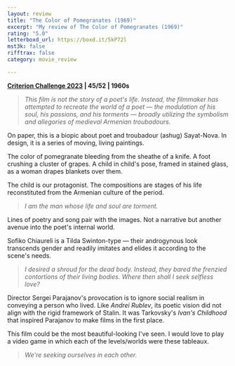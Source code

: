 ```yaml
---
layout: review
title: "The Color of Pomegranates (1969)"
excerpt: "My review of The Color of Pomegranates (1969)"
rating: "5.0"
letterboxd_url: https://boxd.it/5kP72l
mst3k: false
rifftrax: false
category: movie_review

---
```


<b><a href="https://boxd.it/pXW6q/detail" title="Criterion Challenge 2023">Criterion Challenge 2023</a> | 45/52 | 1960s</b><blockquote><i>This film is not the story of a poet's life. Instead, the filmmaker has attempted to recreate the world of a poet — the modulation of his soul, his passions, and his torments — broadly utilizing the symbolism and allegories of medieval Armenian troubadours.</i></blockquote>
On paper, this is a biopic about poet and troubadour (ashug) Sayat-Nova. In design, it is a series of moving, living paintings.

The color of pomegranate bleeding from the sheathe of a knife. A foot crushing a cluster of grapes. A child in child's pose, framed in stained glass, as a woman drapes blankets over them.

The child is our protagonist. The compositions are stages of his life reconstituted from the Armenian culture of the period.

<blockquote><i>I am the man whose life and soul are torment.</i></blockquote>Lines of poetry and song pair with the images. Not a narrative but another avenue into the poet's internal world.

Sofiko Chiaureli is a Tilda Swinton-type — their androgynous look transcends gender and readily imitates and elides it according to the scene's needs.

<blockquote><i>I desired a shroud for the dead body. Instead, they bared the frenzied contortions of their living bodies. Where then shall I seek selfless love?</i></blockquote>Director Sergei Parajanov's provocation is to ignore social realism in conveying a person who lived. Like <i>Andrei Rublev</i>, its poetic vision did not align with the rigid framework of Stalin. It was Tarkovsky's <i>Ivan's Childhood</i> that inspired Parajanov to make films in the first place.

This film could be the most beautiful-looking I've seen. I would love to play a video game in which each of the levels/worlds were these tableaux.

<blockquote><i>We're seeking ourselves in each other.</i></blockquote>